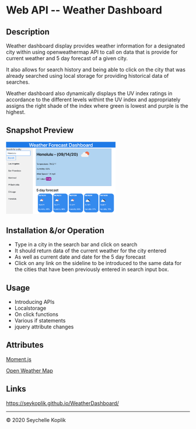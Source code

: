 # Web API -- Weather Dashboard

## Description
Weather dashboard display provides weather information for a designated city within using openweathermap API to call on data that is provide for current weather and 5 day forecast of a given city. 

It also allows for search history and being able to click on the city that was already searched using local storage for providing historical data of searches.

Weather dashboard also dynamically displays the UV index ratings in accordance to the different levels withint the UV index and appropriately assigns the right shade of the index where green is lowest and purple is the highest.

## Snapshot Preview
<img src="weatherprev.png" width="300">

## Installation &/or Operation

- Type in a city in the search bar and click on search
- It should return data of the current weather for the city entered
- As well as current date and date for the 5 day forecast
- Click on any link on the sideline to be introduced to the same data for the cities that have been previously entered in search input box.


## Usage 

* Introducing APIs
* Localstorage
* On click functions
* Various if statements
* jquery attribute changes 

## Attributes

[Moment.js](http://www.momentjs.com)

[Open Weather Map](http://openweathermap.org/api)

## Links

 https://seykoplik.github.io/WeatherDashboard/

--- 
© 2020 Seychelle Koplik
